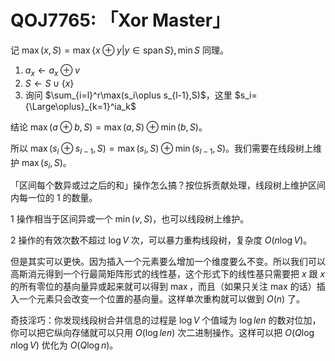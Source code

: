 # QOJ7765: 「Xor Master」

记 $\max(x,S)=\max\{x\oplus y|y\in \operatorname{span}S\},\min S$ 同理。

1. $a_x\gets a_x\oplus v$
2. $S\gets S\cup\{x\}$
3. 询问 $\sum_{i=l}^r\max(s_i\oplus s_{l-1},S)$，这里 $s_i={\Large\oplus}_{k=1}^ia_k$

结论 $\max(a\oplus b,S)=\max(a,S)\oplus\min(b,S)$。

所以 $\max(s_i\oplus s_{l-1},S)=\max(s_i,S)\oplus\min(s_{l-1},S)$。我们需要在线段树上维护 $\max(s_i,S)$。

「区间每个数异或过之后的和」操作怎么搞？按位拆贡献处理，线段树上维护区间内每一位的 $1$ 的数量。

1 操作相当于区间异或一个 $\min(v,S)$，也可以线段树上维护。

2 操作的有效次数不超过 $\log V$ 次，可以暴力重构线段树，复杂度 $O(n\log V)$。

但是其实可以更快。因为插入一个元素要么增加一个维度要么不变。所以我们可以高斯消元得到一个行最简矩阵形式的线性基，这个形式下的线性基只需要把 $x$ 跟 $x$ 的所有零位的基向量异或起来就可以得到 $\max$，而且（如果只关注 max 的话）插入一个元素只会改变一个位置的基向量。这样单次重构就可以做到 $O(n)$ 了。

奇技淫巧：你发现线段树合并信息的过程是 $\log V$ 个值域为 $\log len$ 的数对位加，你可以把它纵向存储就可以只用 $O(\log len)$ 次二进制操作。这样可以把 $O(Q\log n\log V)$ 优化为 $O(Q\log n)$。